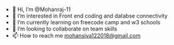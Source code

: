 - 👋 Hi, I’m @Mohanraj-11
- 👀 I’m interested in Front end coding and databse connectivity
- 🌱 I’m currently learning on freecode camp and w3 schools
- 💞️ I’m looking to collaborate on team skills
- 📫 How to reach me mohansiva122018@gmail.com

<!---
Mohanraj-11/Mohanraj-11 is a ✨ special ✨ repository because its `README.md` (this file) appears on your GitHub profile.
You can click the Preview link to take a look at your changes.
--->
